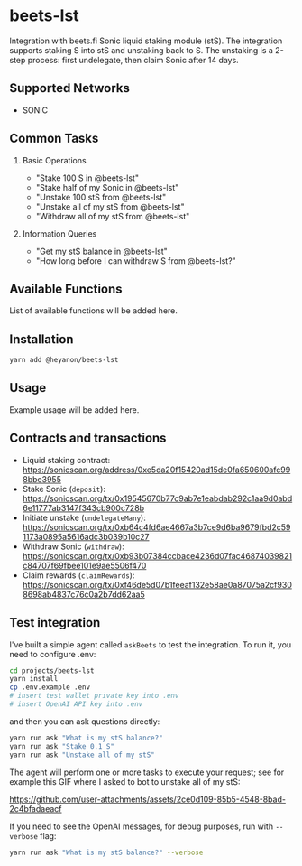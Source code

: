 # beets-lst

Integration with beets.fi Sonic liquid staking module (stS). The integration supports staking S into stS and unstaking back to S. The unstaking is a 2-step process: first undelegate, then claim Sonic after 14 days.

## Supported Networks

- SONIC

## Common Tasks

1. Basic Operations

    - "Stake 100 S in @beets-lst"
    - "Stake half of my Sonic in @beets-lst"
    - "Unstake 100 stS from @beets-lst"
    - "Unstake all of my stS from @beets-lst"
    - "Withdraw all of my stS from @beets-lst"

2. Information Queries
    - "Get my stS balance in @beets-lst"
    - "How long before I can withdraw S from @beets-lst?"

## Available Functions

List of available functions will be added here.

## Installation

```bash
yarn add @heyanon/beets-lst
```

## Usage

Example usage will be added here.

## Contracts and transactions

- Liquid staking contract: https://sonicscan.org/address/0xe5da20f15420ad15de0fa650600afc998bbe3955
- Stake Sonic (`deposit`): https://sonicscan.org/tx/0x19545670b77c9ab7e1eabdab292c1aa9d0abd6e11777ab3147f343cb900c728b
- Initiate unstake (`undelegateMany`): https://sonicscan.org/tx/0xb64c4fd6ae4667a3b7ce9d6ba9679fbd2c591173a0895a5616adc3b039b10c27
- Withdraw Sonic (`withdraw`): https://sonicscan.org/tx/0xb93b07384ccbace4236d07fac46874039821c84707f69fbee101e9ae5506f470
- Claim rewards (`claimRewards`): https://sonicscan.org/tx/0xf46de5d07b1feeaf132e58ae0a87075a2cf9308698ab4837c76c0a2b7dd62aa5

## Test integration

I've built a simple agent called `askBeets` to test the integration. To run it, you need to configure .env:

```bash
cd projects/beets-lst
yarn install
cp .env.example .env
# insert test wallet private key into .env
# insert OpenAI API key into .env
```

and then you can ask questions directly:

```bash
yarn run ask "What is my stS balance?"
yarn run ask "Stake 0.1 S"
yarn run ask "Unstake all of my stS"
```

The agent will perform one or more tasks to execute your request; see for example this GIF where I asked to bot to unstake all of my stS:



https://github.com/user-attachments/assets/2ce0d109-85b5-4548-8bad-2c4bfadaeacf



If you need to see the OpenAI messages, for debug purposes, run with `--verbose` flag:

```bash
yarn run ask "What is my stS balance?" --verbose
```

